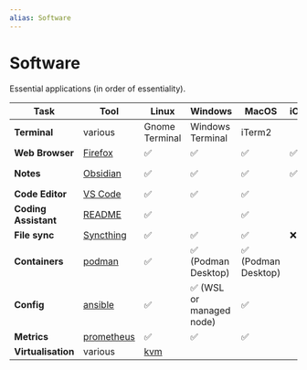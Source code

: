 ```yaml
---
alias: Software
---
```

# Software

Essential applications (in order of essentiality).

| Task                 | Tool                                             | Linux                                                  | Windows                 | MacOS              | iOS | Android | Voice                                                          |
| -------------------- | ------------------------------------------------ | ------------------------------------------------------ | ----------------------- | ------------------ | --- | ------- | -------------------------------------------------------------- |
| **Terminal**         | various                                          | Gnome Terminal                                         | Windows Terminal        | iTerm2             |     | Termux  |                                                                |
| **Web Browser**      | [Firefox](browsers/firefox/README.md)            | ✅                                                      | ✅                       | ✅                  | ✅   | ✅       | [justsayit](../../../../personal/projects/justsayit/README.md) |
| **Notes**            | [Obsidian](obsidian/README.md)                   | ✅                                                      | ✅                       | ✅                  | ✅   | ✅       | Whisper plugin                                                 |
| **Code Editor**      | [VS Code](vscode/README.md)                      | ✅                                                      | ✅                       | ✅                  |     |         |                                                                |
| **Coding Assistant** | [README](cli/aider/README.md)     | ✅                                                      |                         | ✅                  |     |         | built-in                                                       |
| **File sync**        | [Syncthing](syncthing/README.md)                 | ✅                                                      | ✅                       | ✅                  | ❌   | ✅       |                                                                |
| **Containers**       | [podman](../../../../personal/inbox/podman.md)   | ✅                                                      | ✅ (Podman Desktop)      | ✅ (Podman Desktop) |     |         |                                                                |
| **Config**           | [ansible](../../../../personal/inbox/ansible.md) | ✅                                                      | ✅ (WSL or managed node) | ✅                  |     |         |                                                                |
| **Metrics**          | [prometheus](prometheus/prometheus.md)           | ✅                                                      | ✅                       | ✅                  |     |         |                                                                |
| **Virtualisation**   | various                                          | [kvm](../../../personal/resources/tech/private/kvm.md) |                         |                    |     |         |                                                                |

